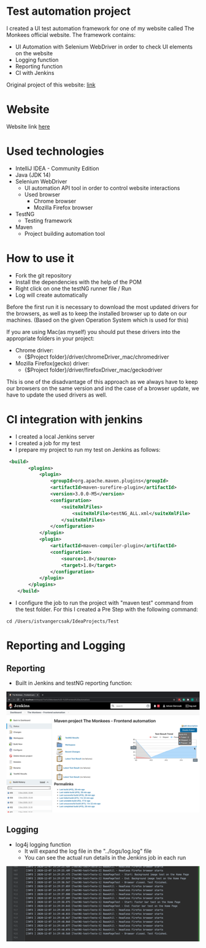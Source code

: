 # Test automation project

I created a UI test automation framework for one of my website called The Monkees official website.
The framework contains:
- UI Automation with Selenium WebDriver in order to check UI elements on the website
- Logging function
- Reporting function
- CI with Jenkins

Original project of this website: [link](https://github.com/IstvanGercsak/TheMonkees)

# Website

Website link [here](https://istvangercsak.github.io/TheMonkees/)

# Used technologies

- IntelliJ IDEA - Community Edition
- Java (JDK 14)
- Selenium WebDriver
    - UI automation API tool in order to control website interactions
    - Used browser
        - Chrome browser
        - Mozilla Firefox browser
- TestNG
    - Testing framework
- Maven
    - Project building automation tool

# How to use it

- Fork the git repository
- Install the dependencies with the help of the POM
- Right click on one the testNG runner file / Run
- Log will create automatically

Before the first run it is necessary to download the most updated drivers for the browsers,
 as well as to keep the installed browser up to date on our machines. (Based on the given 
 Operation System which is used for this)

If you are using Mac(as myself) you should put these drivers into the appropriate folders in your project:
- Chrome driver:
    - {$Project folder}/driver/chromeDriver_mac/chromedriver
- Mozilla Firefox(gecko) driver:
    - {$Project folder}/driver/firefoxDriver_mac/geckodriver

This is one of the disadvantage of this approach as we always have to keep our browsers on the same version and 
ind the case of a browser update, we have to update the used drivers as well.

# CI integration with jenkins

- I created a local Jenkins server
- I created a job for my test
- I prepare my project to run my test on Jenkins as follows:
```xml
 <build>
        <plugins>
            <plugin>
                <groupId>org.apache.maven.plugins</groupId>
                <artifactId>maven-surefire-plugin</artifactId>
                <version>3.0.0-M5</version>
                <configuration>
                    <suiteXmlFiles>
                        <suiteXmlFile>testNG_ALL.xml</suiteXmlFile>
                    </suiteXmlFiles>
                </configuration>
            </plugin>
            <plugin>
                <artifactId>maven-compiler-plugin</artifactId>
                <configuration>
                    <source>1.8</source>
                    <target>1.8</target>
                </configuration>
            </plugin>
        </plugins>
    </build>
```

- I configure the job to run the project with "maven test" command from the test folder.
For this I created a Pre Step with the following command:

```shell script
cd /Users/istvangercsak/IdeaProjects/Test
```

# Reporting and Logging 

## Reporting

- Built in Jenkins and testNG reporting function:

![image](assets/test_result_jenkins.png)

## Logging
- log4j logging function
    - It will expand the log file in the "../logs/log.log" file
    - You can see the actual run details in the Jenkins job in each run
    
![image](assets/log.png)